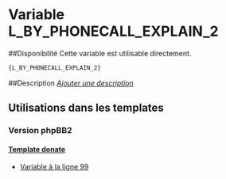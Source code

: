 # Variable L_BY_PHONECALL_EXPLAIN_2

##Disponibilité
Cette variable est utilisable directement.

```html
{L_BY_PHONECALL_EXPLAIN_2}
```

##Description
[*Ajouter une description*](https://fa-tvars.appspot.com/var/L_BY_PHONECALL_EXPLAIN_2)

## Utilisations dans les templates

### Version phpBB2

#### [Template donate](subsilver/donate.md#readme)
* [Variable &agrave; la ligne 99](../subsilver/donate.tpl#L99)